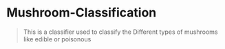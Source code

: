 # Mushroom-Classification
>This is a classifier used to classify the Different types of mushrooms like edible or poisonous
